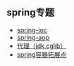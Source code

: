 ## spring专题
* [spring-ioc](spring-ioc/SPRING-IOC.md)
* [spring-aop](spring-aop/SPRING-AOP.md)
* [代理（jdk,cglib）](proxy/PROXY.md)
* [spring容器拓展点](extension-point/EXTENSION-POINT.md)
